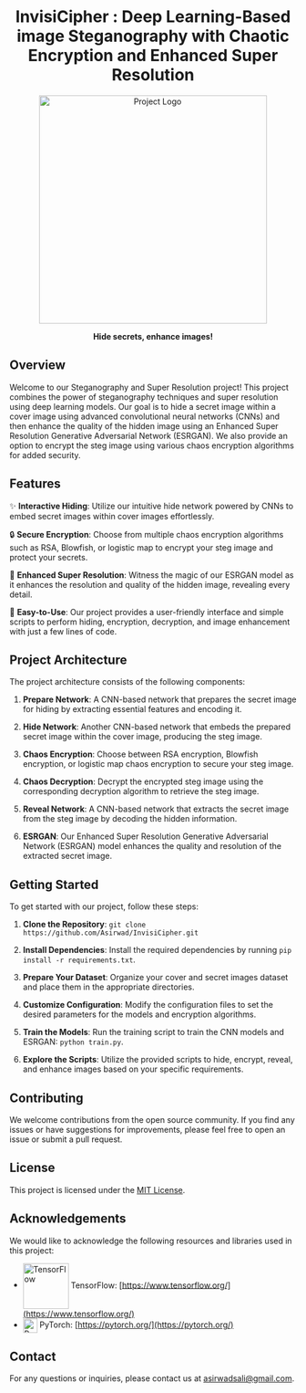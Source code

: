 <h1 align="center">
  InvisiCipher : Deep Learning-Based image Steganography with Chaotic Encryption and
Enhanced Super Resolution
</h1>

<p align="center">
  <img src="project_logo.png" alt="Project Logo" width="400">
</p>

<p align="center">
  <strong>Hide secrets, enhance images!</strong>
</p>

## Overview

Welcome to our Steganography and Super Resolution project! This project combines the power of steganography techniques and super resolution using deep learning models. Our goal is to hide a secret image within a cover image using advanced convolutional neural networks (CNNs) and then enhance the quality of the hidden image using an Enhanced Super Resolution Generative Adversarial Network (ESRGAN). We also provide an option to encrypt the steg image using various chaos encryption algorithms for added security.

## Features

✨ **Interactive Hiding**: Utilize our intuitive hide network powered by CNNs to embed secret images within cover images effortlessly.

🔒 **Secure Encryption**: Choose from multiple chaos encryption algorithms such as RSA, Blowfish, or logistic map to encrypt your steg image and protect your secrets.

🌟 **Enhanced Super Resolution**: Witness the magic of our ESRGAN model as it enhances the resolution and quality of the hidden image, revealing every detail.

🎨 **Easy-to-Use**: Our project provides a user-friendly interface and simple scripts to perform hiding, encryption, decryption, and image enhancement with just a few lines of code.

## Project Architecture

The project architecture consists of the following components:

1. **Prepare Network**: A CNN-based network that prepares the secret image for hiding by extracting essential features and encoding it.

2. **Hide Network**: Another CNN-based network that embeds the prepared secret image within the cover image, producing the steg image.

3. **Chaos Encryption**: Choose between RSA encryption, Blowfish encryption, or logistic map chaos encryption to secure your steg image.

4. **Chaos Decryption**: Decrypt the encrypted steg image using the corresponding decryption algorithm to retrieve the steg image.

5. **Reveal Network**: A CNN-based network that extracts the secret image from the steg image by decoding the hidden information.

6. **ESRGAN**: Our Enhanced Super Resolution Generative Adversarial Network (ESRGAN) model enhances the quality and resolution of the extracted secret image.

## Getting Started

To get started with our project, follow these steps:

1. **Clone the Repository**: `git clone https://github.com/Asirwad/InvisiCipher.git`

2. **Install Dependencies**: Install the required dependencies by running `pip install -r requirements.txt`.

3. **Prepare Your Dataset**: Organize your cover and secret images dataset and place them in the appropriate directories.

4. **Customize Configuration**: Modify the configuration files to set the desired parameters for the models and encryption algorithms.

5. **Train the Models**: Run the training script to train the CNN models and ESRGAN: `python train.py`.

6. **Explore the Scripts**: Utilize the provided scripts to hide, encrypt, reveal, and enhance images based on your specific requirements.

## Contributing

We welcome contributions from the open source community. If you find any issues or have suggestions for improvements, please feel free to open an issue or submit a pull request.

## License

This project is licensed under the [MIT License](LICENSE).

## Acknowledgements

We would like to acknowledge the following resources and libraries used in this project:

- <img src="https://www.tensorflow.org/images/tf_logo_social.png" alt="TensorFlow" width="80" align="center"> TensorFlow: [https://www.tensorflow.org/](https://www.tensorflow.org/)
- <img src="https://upload.wikimedia.org/wikipedia/commons/thumb/1/10/PyTorch_logo_icon.svg/1200px-PyTorch_logo_icon.svg.png"
 alt="PyTorch" width="25" align="center"> PyTorch: [https://pytorch.org/](https://pytorch.org/)

## Contact

For any questions or inquiries, please contact us at [asirwadsali@gmail.com](mailto:asirwadsali@gmail.com).

</div>
